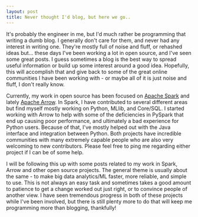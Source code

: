```yaml
---
layout: post
title: Never thought I'd blog, but here we go..
---
```


It's probably the engineer in me, but I'd much rather be programming that writing a dumb blog. I generally don't care for them, and
never had any interest in writing one. They're mostly full of noise and fluff, or rehashed ideas but... these days I've been working
a lot in open source, and I've seen some great posts. I guess sometimes a blog is the best way to spread useful information or build
up some interest around a good idea. Hopefully, this will accomplish that and give back to some of the great online communities I have 
been working with - or maybe all of it is just noise and fluff, I don't really know.

Currently, my work in open source has been focused on [Apache Spark][1] and lately [Apache Arrow][2]. In Spark, I have contributed 
to several different areas but find myself mostly working on Python, MLlib, and Core/SQL. I started working with Arrow to help with
some of the deficiencies in PySpark that end up causing poor performance, and ultimately a bad experience for Python users. Because
of that, I've mostly helped out with the Java interface and integration between Python. Both projects have incredible communities
with many extremely capable people who are also very welcoming to new contributors. Please feel free to ping me regarding either 
project if I can be of some help.

I will be following this up with some posts related to my work in Spark, Arrow and other open source projects. The general theme is
usually about the same - to make big data analytics/ML faster, more reliable, and simple to use. This is not always an easy task and 
sometimes takes a good amount to patience to get a change worked out just right, or to convince people of another view. I have seen 
tremendous progress in both of these projects while I've been involved, but there is still plenty more to do that will keep me 
programming more than blogging, thankfully!

[1]: https://spark.apache.org
[2]: https://arrow.apache.org

